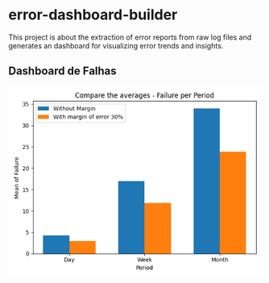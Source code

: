 # error-dashboard-builder
This project is about the extraction of error reports from raw log files and generates an dashboard for visualizing error trends and insights. 

## Dashboard de Falhas

![Dashboard](generate_images/dashboard.png)